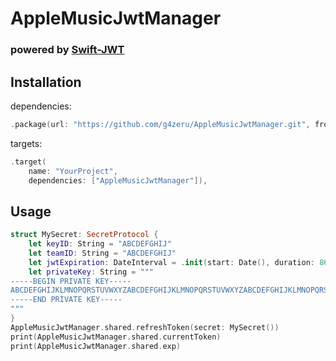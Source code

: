 # AppleMusicJwtManager

### powered by [Swift-JWT](https://github.com/IBM-Swift/Swift-JWT/)
## Installation
dependencies: 
```package.swift
.package(url: "https://github.com/g4zeru/AppleMusicJwtManager.git", from: "0.0.2")
```
targets:
```package.swift
.target(
    name: "YourProject",
    dependencies: ["AppleMusicJwtManager"]),
```
## Usage

```main.swift
struct MySecret: SecretProtocol {
    let keyID: String = "ABCDEFGHIJ"
    let teamID: String = "ABCDEFGHIJ"
    let jwtExpiration: DateInterval = .init(start: Date(), duration: 86400)
    let privateKey: String = """
-----BEGIN PRIVATE KEY-----
ABCDEFGHIJKLMNOPQRSTUVWXYZABCDEFGHIJKLMNOPQRSTUVWXYZABCDEFGHIJKLMNOPQRSTUVWXYZABCDEFGHIJKLMNOPQRSTUVWXYZABCDEFGHIJKLMNOPQRSTUVWXYZABCDEFGHIJKLMNOPQRSTUVWXYZABCDEFGHIJKLMNOPQRSTUVWXYZABCDEFGHIJKLMNOPQR
-----END PRIVATE KEY-----
"""
}
AppleMusicJwtManager.shared.refreshToken(secret: MySecret())
print(AppleMusicJwtManager.shared.currentToken)
print(AppleMusicJwtManager.shared.exp)
```
